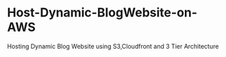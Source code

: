 # Host-Dynamic-BlogWebsite-on-AWS
Hosting Dynamic Blog Website using S3,Cloudfront and 3 Tier Architecture
